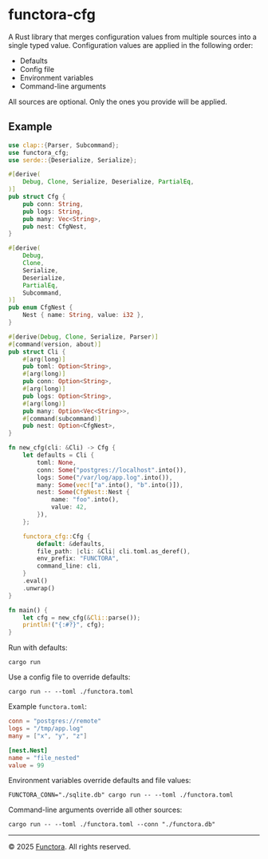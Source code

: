 # functora-cfg

A Rust library that merges configuration values from multiple sources into a single typed value. Configuration values are applied in the following order:

- Defaults
- Config file
- Environment variables
- Command-line arguments

All sources are optional. Only the ones you provide will be applied.

## Example

```rust
use clap::{Parser, Subcommand};
use functora_cfg;
use serde::{Deserialize, Serialize};

#[derive(
    Debug, Clone, Serialize, Deserialize, PartialEq,
)]
pub struct Cfg {
    pub conn: String,
    pub logs: String,
    pub many: Vec<String>,
    pub nest: CfgNest,
}

#[derive(
    Debug,
    Clone,
    Serialize,
    Deserialize,
    PartialEq,
    Subcommand,
)]
pub enum CfgNest {
    Nest { name: String, value: i32 },
}

#[derive(Debug, Clone, Serialize, Parser)]
#[command(version, about)]
pub struct Cli {
    #[arg(long)]
    pub toml: Option<String>,
    #[arg(long)]
    pub conn: Option<String>,
    #[arg(long)]
    pub logs: Option<String>,
    #[arg(long)]
    pub many: Option<Vec<String>>,
    #[command(subcommand)]
    pub nest: Option<CfgNest>,
}

fn new_cfg(cli: &Cli) -> Cfg {
    let defaults = Cli {
        toml: None,
        conn: Some("postgres://localhost".into()),
        logs: Some("/var/log/app.log".into()),
        many: Some(vec!["a".into(), "b".into()]),
        nest: Some(CfgNest::Nest {
            name: "foo".into(),
            value: 42,
        }),
    };

    functora_cfg::Cfg {
        default: &defaults,
        file_path: |cli: &Cli| cli.toml.as_deref(),
        env_prefix: "FUNCTORA",
        command_line: cli,
    }
    .eval()
    .unwrap()
}

fn main() {
    let cfg = new_cfg(&Cli::parse());
    println!("{:#?}", cfg);
}
```

Run with defaults:

```shell
cargo run
```

Use a config file to override defaults:

```shell
cargo run -- --toml ./functora.toml
```

Example `functora.toml`:

```toml
conn = "postgres://remote"
logs = "/tmp/app.log"
many = ["x", "y", "z"]

[nest.Nest]
name = "file_nested"
value = 99
```

Environment variables override defaults and file values:

```shell
FUNCTORA_CONN="./sqlite.db" cargo run -- --toml ./functora.toml
```

Command-line arguments override all other sources:

```shell
cargo run -- --toml ./functora.toml --conn "./functora.db"
```

<hr>

© 2025 [Functora](https://functora.github.io/). All rights reserved.
